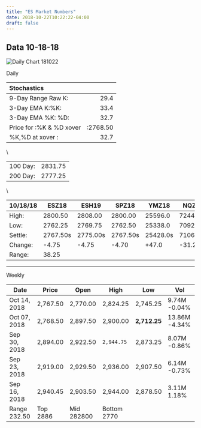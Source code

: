 ```yaml
---
title: "ES Market Numbers"
date: 2018-10-22T10:22:22-04:00
draft: false
---
```


## Data 10-18-18

<!--more-->

![Daily Chart 181022](https://invst.ly/8y0fb)


Daily

|Stochastics|   |
|:-----------|---:|
|9-Day Range Raw K:|29.4
|3-Day EMA K:%K:|33.4
|3-Day EMA %K: %D:|32.7
|Price for :%K & %D xover|:2768.50
|%K,%D at xover :|32.7
\


|   |   |
|---|---|
|100 Day:|2831.75
|200 Day:|2777.25
\

|  10/18/18   |ESZ18 | ESH19 | SPZ18 | YMZ18 | NQZ18 | NQH19|
|-----|------|-------|-------|-------|-------|------|
|High:|2800.50 |2808.00 |2800.00 |25596.0 |7244.25 |7277.50
|Low:|2762.25 |2769.75 |2762.50 |25338.0 |7092.75 |7128.50
|Settle:|2767.50s|2775.00s|2767.50s|25428.0s|7106.50s|7141.50s
|Change:| -4.75 | -4.75 | -4.70 | +47.0 | -31.25 | -31.50
|Range:| 38.25

________________

Weekly

|Date         |   Price |   Open  |  High   | Low     | Vol  |
|-------------|---------|---------|-----------|---------|-----------|
|Oct 14, 2018	|2,767.50 |2,770.00	|2,824.25	  |2,745.25	      |9.74M	-0.04%
|Oct 07, 2018	|2,768.50	|2,897.50	|2,900.00	  | __2,712.25__	|13.86M	-4.34%
|Sep 30, 2018	|2,894.00	|2,922.50	|`2,944.75`	|2,873.25	      |8.07M	-0.86%
|Sep 23, 2018	|2,919.00	|2,929.50	|2,936.00	  |2,907.50	      |6.14M	-0.73%
|Sep 16, 2018	|2,940.45	|2,903.50	|2,944.00	  |2,878.50	      |3.11M	1.18%
|Range  232.50 |Top 2886| Mid 282800 |Bottom 2770

